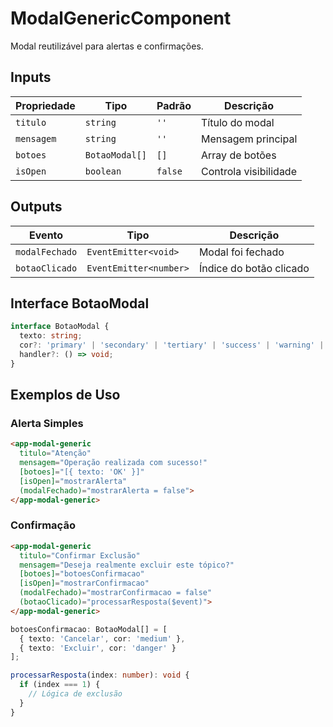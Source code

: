 # ModalGenericComponent

Modal reutilizável para alertas e confirmações.

## Inputs

| Propriedade | Tipo | Padrão | Descrição |
|-------------|------|--------|-----------|
| `titulo` | `string` | `''` | Título do modal |
| `mensagem` | `string` | `''` | Mensagem principal |
| `botoes` | `BotaoModal[]` | `[]` | Array de botões |
| `isOpen` | `boolean` | `false` | Controla visibilidade |

## Outputs

| Evento | Tipo | Descrição |
|--------|------|-----------|
| `modalFechado` | `EventEmitter<void>` | Modal foi fechado |
| `botaoClicado` | `EventEmitter<number>` | Índice do botão clicado |

## Interface BotaoModal

```typescript
interface BotaoModal {
  texto: string;
  cor?: 'primary' | 'secondary' | 'tertiary' | 'success' | 'warning' | 'danger';
  handler?: () => void;
}
```

## Exemplos de Uso

### Alerta Simples
```html
<app-modal-generic
  titulo="Atenção"
  mensagem="Operação realizada com sucesso!"
  [botoes]="[{ texto: 'OK' }]"
  [isOpen]="mostrarAlerta"
  (modalFechado)="mostrarAlerta = false">
</app-modal-generic>
```

### Confirmação
```html
<app-modal-generic
  titulo="Confirmar Exclusão"
  mensagem="Deseja realmente excluir este tópico?"
  [botoes]="botoesConfirmacao"
  [isOpen]="mostrarConfirmacao"
  (modalFechado)="mostrarConfirmacao = false"
  (botaoClicado)="processarResposta($event)">
</app-modal-generic>
```

```typescript
botoesConfirmacao: BotaoModal[] = [
  { texto: 'Cancelar', cor: 'medium' },
  { texto: 'Excluir', cor: 'danger' }
];

processarResposta(index: number): void {
  if (index === 1) {
    // Lógica de exclusão
  }
}
``` 